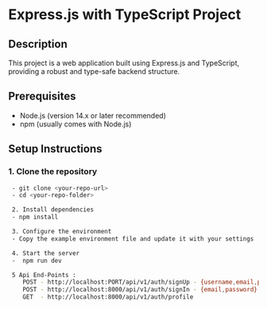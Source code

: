 # Express.js with TypeScript Project

## Description
This project is a web application built using Express.js and TypeScript, providing a robust and type-safe backend structure.

## Prerequisites
- Node.js (version 14.x or later recommended)
- npm (usually comes with Node.js)

## Setup Instructions

### 1. Clone the repository
```bash
 - git clone <your-repo-url> 
 - cd <your-repo-folder>

 2. Install dependencies
 - npm install

 3. Configure the environment
 - Copy the example environment file and update it with your settings

 4. Start the server
 -  npm run dev

 5 Api End-Points :
    POST - http://localhost:PORT/api/v1/auth/signUp - {username,email,password}   
    POST - http://localhost:8000/api/v1/auth/signIn - {email,password}
    GET  - http://localhost:8000/api/v1/auth/profile



